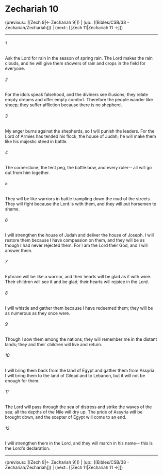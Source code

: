 # Zechariah 10

(previous:: [[Zech 9|← Zechariah 9]]) | (up:: [[Bibles/CSB/38 - Zechariah/Zechariah]]) | (next:: [[Zech 11|Zechariah 11 →]])

***


###### 1 
Ask the Lord for rain in the season of spring rain. The Lord makes the rain clouds, and he will give them showers of rain and crops in the field for everyone. 

###### 2 
For the idols speak falsehood, and the diviners see illusions; they relate empty dreams and offer empty comfort. Therefore the people wander like sheep; they suffer affliction because there is no shepherd. 

###### 3 
My anger burns against the shepherds, so I will punish the leaders. For the Lord of Armies has tended his flock, the house of Judah; he will make them like his majestic steed in battle. 

###### 4 
The cornerstone, the tent peg, the battle bow, and every ruler-- all will go out from him together. 

###### 5 
They will be like warriors in battle trampling down the mud of the streets. They will fight because the Lord is with them, and they will put horsemen to shame. 

###### 6 
I will strengthen the house of Judah and deliver the house of Joseph. I will restore them because I have compassion on them, and they will be as though I had never rejected them. For I am the Lord their God, and I will answer them. 

###### 7 
Ephraim will be like a warrior, and their hearts will be glad as if with wine. Their children will see it and be glad; their hearts will rejoice in the Lord. 

###### 8 
I will whistle and gather them because I have redeemed them; they will be as numerous as they once were. 

###### 9 
Though I sow them among the nations, they will remember me in the distant lands; they and their children will live and return. 

###### 10 
I will bring them back from the land of Egypt and gather them from Assyria. I will bring them to the land of Gilead and to Lebanon, but it will not be enough for them. 

###### 11 
The Lord will pass through the sea of distress and strike the waves of the sea; all the depths of the Nile will dry up. The pride of Assyria will be brought down, and the scepter of Egypt will come to an end. 

###### 12 
I will strengthen them in the Lord, and they will march in his name-- this is the Lord's declaration.

***

(previous:: [[Zech 9|← Zechariah 9]]) | (up:: [[Bibles/CSB/38 - Zechariah/Zechariah]]) | (next:: [[Zech 11|Zechariah 11 →]])
